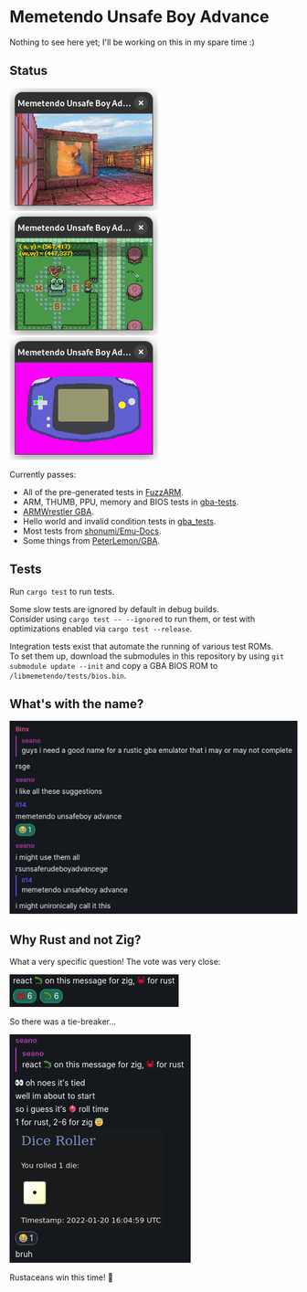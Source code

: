 # Memetendo Unsafe Boy Advance

Nothing to see here yet; I'll be working on this in my spare time :)

## Status

![3D Sage demo screenshot](media/3d-sage-demo.png)
![tonc bigmap demo screenshot](media/tonc-bigmap.png)
![tonc keypad demo screenshot](media/tonc-key-demo.png)

Currently passes:
- All of the pre-generated tests in
  [FuzzARM](https://github.com/DenSinH/FuzzARM).
- ARM, THUMB, PPU, memory and BIOS tests in
  [gba-tests](https://github.com/jsmolka/gba-tests).
- [ARMWrestler GBA](https://github.com/destoer/armwrestler-gba-fixed).
- Hello world and invalid condition tests in
  [gba\_tests](https://github.com/destoer/gba_tests).
- Most tests from
  [shonumi/Emu-Docs](https://github.com/shonumi/Emu-Docs/tree/master/GameBoy%20Advance/test_roms).
- Some things from
  [PeterLemon/GBA](https://github.com/PeterLemon/GBA).

## Tests

Run `cargo test` to run tests.  

Some slow tests are ignored by default in debug builds.  
Consider using `cargo test -- --ignored` to run them, or test with optimizations
enabled via `cargo test --release`.

Integration tests exist that automate the running of various test ROMs.  
To set them up, download the submodules in this repository by using
`git submodule update --init` and copy a GBA BIOS ROM to
`/libmemetendo/tests/bios.bin`.

## What's with the name?

![Origin of the name](media/name-origin.png)

## Why Rust and not Zig?

What a very specific question! The vote was very close:

![Language poll result](media/lang-vote.png)

So there was a tie-breaker...

![Tie-breaker result](media/tiebreaker-result.png)

Rustaceans win this time! 🦀
